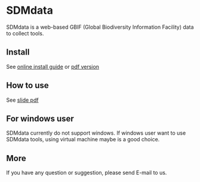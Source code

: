 SDMdata
===

SDMdata is a web-based GBIF (Global Biodiversity Information Facility) data to collect tools.

## Install
See [online install guide](document/setup/install.md) or [pdf version](document/setup/install.pdf)

## How to use
See [slide pdf](document/slide/introduce_sdmdata.pdf)

## For windows user
SDMdata currently do not support windows. If windows user want to use SDMdata tools, using virtual machine maybe is a good choice.

## More
If you have any question or suggestion, please send E-mail to us.
